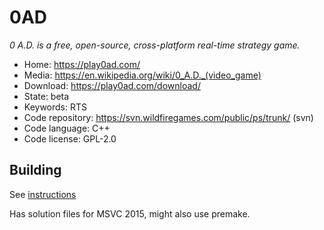 # 0AD

_0 A.D. is a free, open-source, cross-platform real-time strategy game._

- Home: https://play0ad.com/
- Media: <https://en.wikipedia.org/wiki/0_A.D._(video_game)>
- Download: https://play0ad.com/download/
- State: beta
- Keywords: RTS
- Code repository: https://svn.wildfiregames.com/public/ps/trunk/ (svn)
- Code language: C++
- Code license: GPL-2.0

## Building

See [instructions](https://trac.wildfiregames.com/wiki/GettingStartedProgrammers)

Has solution files for MSVC 2015, might also use premake.

